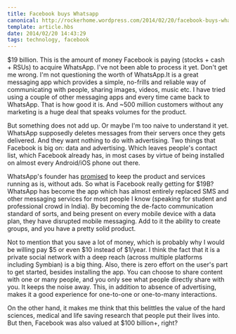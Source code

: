 ```yaml
---
title: Facebook buys Whatsapp
canonical: http://rockerhome.wordpress.com/2014/02/20/facebook-buys-whatsapp/
template: article.hbs
date: 2014/02/20 14:43:29
tags: technology, facebook
---
```

$19 billion. This is the amount of money Facebook is paying (stocks + cash + RSUs) to acquire WhatsApp. I've not been able to process it yet. Don't get me wrong. I'm not questioning the worth of WhatsApp.<span class="more" />It is a great messaging app which provides a simple, no-frills and reliable way of communicating with people, sharing images, videos, music etc. I have tried using a couple of other messaging apps and every time came back to WhatsApp. That is how good it is. And ~500 million customers without any marketing is a huge deal that speaks volumes for the product.

But something does not add up. Or maybe I'm too naive to understand it yet. WhatsApp supposedly deletes messages from their servers once they gets delivered. And they want nothing to do with advertising. Two things that Facebook is big on: data and advertising. Which leaves people's contact list, which Facebook already has, in most cases by virtue of being installed on almost every Android/iOS phone out there. 

WhatsApp's founder has [promised](http://blog.whatsapp.com/index.php/2014/02/facebook/) to keep the product and services running as is, without ads. So what is Facebook really getting for $19B? WhatsApp has become the app which has almost entirely replaced SMS and other messaging services for most people I know (speaking for student and professional crowd in India). By becoming the de-facto communication standard of sorts, and being present on every mobile device with a data plan, they have disrupted mobile messaging. Add to it the ability to create groups, and you have a pretty solid product.

Not to mention that you save a lot of money, which is probably why I would be willing pay $5 or even $10 instead of $1/year. I think the fact that it is a private social network with a deep reach (across multiple platforms including Symbian) is a big thing. Also, there is zero effort on the user's part to get started, besides installing the app. You can choose to share content with one or many people, and you only see what people directly share with you. It keeps the noise away. This, in addition to absence of advertising, makes it a good experience for one-to-one or one-to-many interactions.

On the other hand, it makes me think that this belittles the value of the hard sciences, medical and life saving research that people put their lives into. But then, Facebook was also valued at $100 billion+, right?